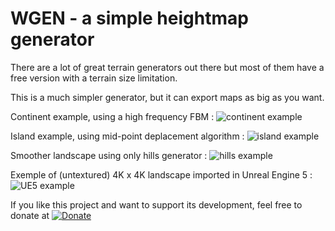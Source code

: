 # WGEN - a simple heightmap generator

There are a lot of great terrain generators out there but most of them have a free version with a terrain size limitation.

This is a much simpler generator, but it can export maps as big as you want.

Continent example, using a high frequency FBM :
![continent example](https://raw.githubusercontent.com/jice-nospam/wgen/main/doc/ex_continent.jpg)

Island example, using mid-point deplacement algorithm :
![island example](https://raw.githubusercontent.com/jice-nospam/wgen/main/doc/ex_island.jpg)

Smoother landscape using only hills generator :
![hills example](https://raw.githubusercontent.com/jice-nospam/wgen/main/doc/ex_hills.jpg)

Exemple of (untextured) 4K x 4K landscape imported in Unreal Engine 5 :
![UE5 example](https://raw.githubusercontent.com/jice-nospam/wgen/main/doc/ex_ue5.jpg)

If you like this project and want to support its development, feel free to donate at [![Donate](https://img.shields.io/badge/Donate-PayPal-green.svg)](jice.nospam@gmail.com)
